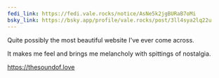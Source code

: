 ```yaml
---
fedi_link: https://fedi.vale.rocks/notice/AsNe5k2jgBURaB7oMi
bsky_link: https://bsky.app/profile/vale.rocks/post/3ll4sya2lq22u
---
```


Quite possibly the most beautiful website I've ever come across.

It makes me feel and brings me melancholy with spittings of nostalgia.

<https://thesoundof.love>
